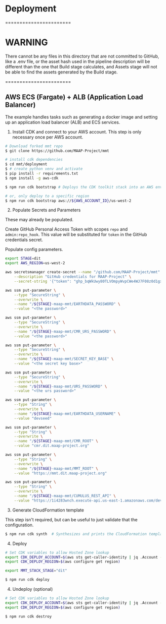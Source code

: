 # Deployment

=======================

# WARNING

There cannot be any files in this directory that are not committed to GitHub, like a .env file,
or the asset hash used in the pipeline description will be different than the one that Build stage calculates,
and Assets stage will not be able to find the assets generated by the Build stage.

=======================

## AWS ECS (Fargate) + ALB (Application Load Balancer)

The example handles tasks such as generating a docker image and setting up an application load balancer (ALB) and ECS services.

1. Install CDK and connect to your AWS account. This step is only necessary once per AWS account.

```bash
# Download forked mmt repo
$ git clone https://github.com/MAAP-Project/mmt

# install cdk dependencies
$ cd mmt/deployment
$ # create python venv and activate
$ pip install -r requirements.txt
$ npm install -g aws-cdk

$ npm run cdk bootstrap # Deploys the CDK toolkit stack into an AWS environment

# or, only deploy to a specific region
$ npm run cdk bootstrap aws://${AWS_ACCOUNT_ID}/us-west-2
```

2. Populate Secrets and Parameters

These may already be populated.

Create GitHub Personal Access Token with scopes `repo` and `admin:repo_hook`. This value will be substituted for
`token` in the GitHub credentials secret.

Populate config parameters.

```bash
export STAGE=dit
export AWS_REGION=us-west-2

aws secretsmanager create-secret --name "/github.com/MAAP-Project/mmt" \
    --description "GitHub credentials for MAAP-Project" \
    --secret-string '{"token": "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"}'

aws ssm put-parameter \
    --type "SecureString" \
    --overwrite \
    --name "/${STAGE}-maap-mmt/EARTHDATA_PASSWORD" \
    --value "<the password>"

aws ssm put-parameter \
    --type "SecureString" \
    --overwrite \
    --name "/${STAGE}-maap-mmt/CMR_URS_PASSWORD" \
    --value "<the password>"

aws ssm put-parameter \
    --type "SecureString" \
    --overwrite \
    --name "/${STAGE}-maap-mmt/SECRET_KEY_BASE" \
    --value "<the secret key base>"

aws ssm put-parameter \
    --type "SecureString" \
    --overwrite \
    --name "/${STAGE}-maap-mmt/URS_PASSWORD" \
    --value "<the urs password>"

aws ssm put-parameter \
    --type "String" \
    --overwrite \
    --name "/${STAGE}-maap-mmt/EARTHDATA_USERNAME" \
    --value "devseed"

aws ssm put-parameter \
    --type "String" \
    --overwrite \
    --name "/${STAGE}-maap-mmt/CMR_ROOT" \
    --value "cmr.dit.maap-project.org"

aws ssm put-parameter \
    --type "String" \
    --overwrite \
    --name "/${STAGE}-maap-mmt/MMT_ROOT" \
    --value "https://mmt.dit.maap-project.org"

aws ssm put-parameter \
    --type "String" \
    --overwrite \
    --name "/${STAGE}-maap-mmt/CUMULUS_REST_API" \
    --value "https://1i4283wnch.execute-api.us-east-1.amazonaws.com/dev/"
```

3. Generate CloudFormation template

This step isn't required, but can be useful to just validate that the configuration.

```bash
$ npm run cdk synth  # Synthesizes and prints the CloudFormation template for this stack
```

4. Deploy

```bash
# Set CDK variables to allow Hosted Zone lookup
export CDK_DEPLOY_ACCOUNT=$(aws sts get-caller-identity | jq .Account -r)
export CDK_DEPLOY_REGION=$(aws configure get region)

export MMT_STACK_STAGE="dit"

$ npm run cdk deploy
```

4. Undeploy (optional)

```bash
# Set CDK variables to allow Hosted Zone lookup
export CDK_DEPLOY_ACCOUNT=$(aws sts get-caller-identity | jq .Account -r)
export CDK_DEPLOY_REGION=$(aws configure get region)

$ npm run cdk destroy
```